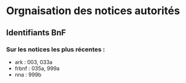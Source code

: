 # Orgnaisation des notices autorités

## Identifiants BnF

### Sur les notices les plus récentes :
- ark : 003, 033a
- frbnf : 035a, 999a
- nna : 999b
